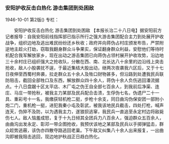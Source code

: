 ### 安阳护收反击白热化  游击集团到处困敌

1946-10-01
第2版()
专栏：

　　安阳护收反击白热化
    游击集团到处困敌
    【本报长治二十八日电】据安阳前方记者报导：自我安阳前线指挥部已指示所行之强大游击集团配合主力到处展开护收战争，组织边地及逃出难民纷纷还乡秋收；政府并向蒋伪占村庄颁发布告，严禁附逆地主趁火打劫，窃取我翻身群众斗争果实，保证翻身群众利益，安慰他们等待时机配合我军解放家乡，现在出动之游击集团已向蒋伪占领村展开护收攻势，沿边地三十余村庄已组织强大之抢收队，分散在西、南、北长达八十余里的边沿线上突击抢收，敌人小股袭扰不逞，于最近集结大股出动，继两次夜袭我六区后，又于十七日夜伸至西蜀村奔袭，拉走群众五十余人及牲口财物甚多，但沿路到处遭我民兵联防阻击，截回全部牲口及东西，解放群众四十余人，蒋伪十余人负伤逃回潘流据点。十八日盘踞十区太平店、木厂屯之伪王自全部七百余人，到我前后净渠、连庄、马庄一带抢秋，被我主力某部及民兵配合击溃，生俘伪七名，伪遗尸二十一具、重彩号十一名，我缴获轻机枪二挺，步枪十余支，同日曲沟伪保安团一部附小炮二门，重机枪一挺，进犯我秦小屯及彰武，被我该地民兵截击，四处打枪，喊声连天，伪猝不及防，以为遇我主力，遂狼狈逃窜，我民兵一直追至永定村边将敌毙伤七人。敌人恼羞成怒，复于十九日倾其全团兵力八百余人，强迫群众五百余人，由曲沟出发永定、彰邓一带企图抢收，我预伏该地之某部及民兵以手掷弹猛击，群众趁势逃蔽，该伪亦四散夺路逃回老巢。下午敌又纠集八十余人出来报复，一出曲沟即被我阻击逃回，现边地护秋战正日趋白热化。

